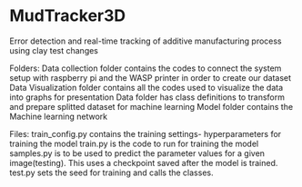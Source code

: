 # MudTracker3D
Error detection and real-time tracking of additive manufacturing process using clay
test changes

Folders: 
Data collection folder contains the codes to connect the system setup with raspberry pi and the WASP printer in order to create our dataset
Data Visualization folder contains all the codes used to visualize the data into graphs for presentation
Data folder has class definitions to transform and prepare splitted dataset for machine learning
Model folder contains the Machine learning network

Files:
train_config.py contains the training settings- hyperparameters for training the model
train.py is the code to run for training the model
samples.py is to be used to predict the parameter values for a given image(testing). This uses a checkpoint saved after the model is trained.
test.py sets the seed for training and calls the classes.
